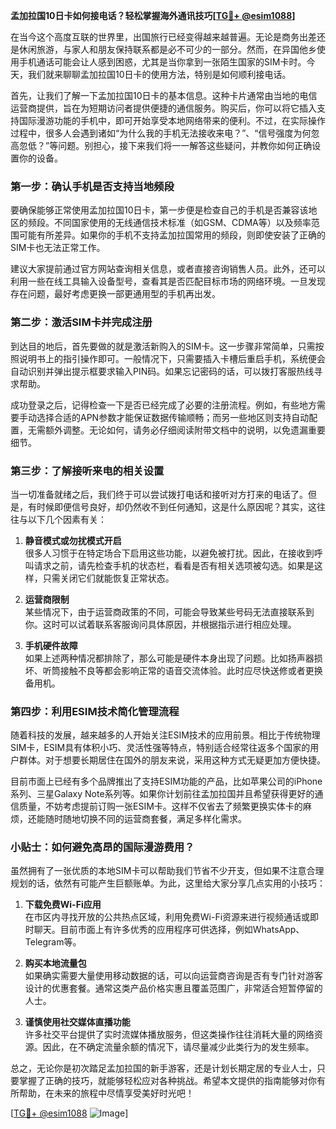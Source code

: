 **孟加拉国10日卡如何接电话？轻松掌握海外通讯技巧[[TG💪+ @esim1088](https://t.me/s/esim1088)]**

在当今这个高度互联的世界里，出国旅行已经变得越来越普遍。无论是商务出差还是休闲旅游，与家人和朋友保持联系都是必不可少的一部分。然而，在异国他乡使用手机通话可能会让人感到困惑，尤其是当你拿到一张陌生国家的SIM卡时。今天，我们就来聊聊孟加拉国10日卡的使用方法，特别是如何顺利接电话。

首先，让我们了解一下孟加拉国10日卡的基本信息。这种卡片通常由当地的电信运营商提供，旨在为短期访问者提供便捷的通信服务。购买后，你可以将它插入支持国际漫游功能的手机中，即可开始享受本地网络带来的便利。不过，在实际操作过程中，很多人会遇到诸如“为什么我的手机无法接收来电？”、“信号强度为何忽高忽低？”等问题。别担心，接下来我们将一一解答这些疑问，并教你如何正确设置你的设备。

### 第一步：确认手机是否支持当地频段

要确保能够正常使用孟加拉国10日卡，第一步便是检查自己的手机是否兼容该地区的频段。不同国家使用的无线通信技术标准（如GSM、CDMA等）以及频率范围可能有所差异。如果你的手机不支持孟加拉国常用的频段，则即使安装了正确的SIM卡也无法正常工作。

建议大家提前通过官方网站查询相关信息，或者直接咨询销售人员。此外，还可以利用一些在线工具输入设备型号，查看其是否匹配目标市场的网络环境。一旦发现存在问题，最好考虑更换一部更通用型的手机再出发。

### 第二步：激活SIM卡并完成注册

到达目的地后，首先要做的就是激活新购入的SIM卡。这一步骤非常简单，只需按照说明书上的指引操作即可。一般情况下，只需要插入卡槽后重启手机，系统便会自动识别并弹出提示框要求输入PIN码。如果忘记密码的话，可以拨打客服热线寻求帮助。

成功登录之后，记得检查一下是否已经完成了必要的注册流程。例如，有些地方需要手动选择合适的APN参数才能保证数据传输顺畅；而另一些地区则支持自动配置，无需额外调整。无论如何，请务必仔细阅读附带文档中的说明，以免遗漏重要细节。

### 第三步：了解接听来电的相关设置

当一切准备就绪之后，我们终于可以尝试拨打电话和接听对方打来的电话了。但是，有时候即便信号良好，却仍然收不到任何通知，这是什么原因呢？其实，这往往与以下几个因素有关：

1. **静音模式或勿扰模式开启**  
   很多人习惯于在特定场合下启用这些功能，以避免被打扰。因此，在接收到呼叫请求之前，请先检查手机的状态栏，看看是否有相关选项被勾选。如果是这样，只需关闭它们就能恢复正常状态。

2. **运营商限制**  
   某些情况下，由于运营商政策的不同，可能会导致某些号码无法直接联系到你。这时可以试着联系客服询问具体原因，并根据指示进行相应处理。

3. **手机硬件故障**  
   如果上述两种情况都排除了，那么可能是硬件本身出现了问题。比如扬声器损坏、听筒接触不良等都会影响正常的语音交流体验。此时应尽快送修或者更换备用机。

### 第四步：利用ESIM技术简化管理流程

随着科技的发展，越来越多的人开始关注ESIM技术的应用前景。相比于传统物理SIM卡，ESIM具有体积小巧、灵活性强等特点，特别适合经常往返多个国家的用户群体。对于想要长期居住在国外的朋友来说，采用这种方式无疑更加方便快捷。

目前市面上已经有多个品牌推出了支持ESIM功能的产品，比如苹果公司的iPhone系列、三星Galaxy Note系列等。如果你计划前往孟加拉国并且希望获得更好的通信质量，不妨考虑提前订购一张ESIM卡。这样不仅省去了频繁更换实体卡的麻烦，还能随时随地切换不同的运营商套餐，满足多样化需求。

### 小贴士：如何避免高昂的国际漫游费用？

虽然拥有了一张优质的本地SIM卡可以帮助我们节省不少开支，但如果不注意合理规划的话，依然有可能产生巨额账单。为此，这里给大家分享几点实用的小技巧：

1. **下载免费Wi-Fi应用**  
   在市区内寻找开放的公共热点区域，利用免费Wi-Fi资源来进行视频通话或即时聊天。目前市面上有许多优秀的应用程序可供选择，例如WhatsApp、Telegram等。

2. **购买本地流量包**  
   如果确实需要大量使用移动数据的话，可以向运营商咨询是否有专门针对游客设计的优惠套餐。通常这类产品价格实惠且覆盖范围广，非常适合短暂停留的人士。

3. **谨慎使用社交媒体直播功能**  
   许多社交平台提供了实时流媒体播放服务，但这类操作往往消耗大量的网络资源。因此，在不确定流量余额的情况下，请尽量减少此类行为的发生频率。

总之，无论你是初次踏足孟加拉国的新手游客，还是计划长期定居的专业人士，只要掌握了正确的技巧，就能够轻松应对各种挑战。希望本文提供的指南能够对你有所帮助，在未来的旅程中尽情享受美好时光吧！

[[TG💪+ @esim1088](https://t.me/s/esim1088) ![Image](https://i.postimg.cc/4NQfJmqS/Snipaste-2025-05-13-00-14-12.png)]